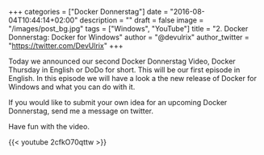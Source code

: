 +++
categories = ["Docker Donnerstag"]
date = "2016-08-04T10:44:14+02:00"
description = ""
draft = false
image = "/images/post_bg.jpg"
tags = ["Windows", "YouTube"]
title = "2. Docker Donnerstag: Docker for Windows"
author = "@devulrix"
author_twitter = "https://twitter.com/DevUlrix"
+++

Today we announced our second Docker Donnerstag Video, Docker Thursday in English or DoDo for short. This will be our first episode in English. In this episode we will have a look a the new release of Docker for Windows and what you can do with it.

If you would like to submit your own idea for an upcoming Docker Donnerstag, send me a message on twitter.

Have fun with the video.

{{< youtube 2cfkO70qttw >}}
<!--more-->

